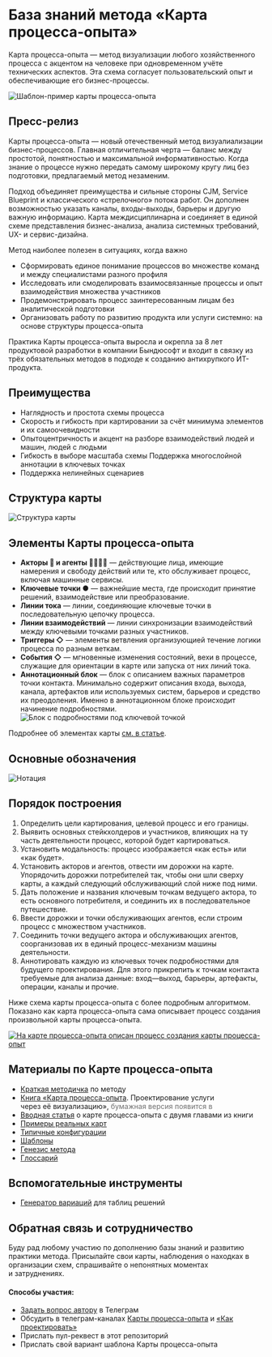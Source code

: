 # База знаний метода «Карта процесса-опыта»

Карта процесса-опыта — метод визуализации любого хозяйственного процесса с акцентом на человеке при одновременном учёте технических аспектов. Эта схема согласует пользовательский опыт и обеспечивающие его бизнес-процессы.

![Шаблон-пример карты процесса-опыта](illustrations/i-08.svg)

## Пресс-релиз

Карты процесса-опыта — новый отечественный метод визуалиализации бизнес-процессов. Главная отличительная черта — баланс между простотой, понятностью и максимальной информативностью. Когда знание о процессе нужно передать самому широкому кругу лиц без подготовки, предлагаемый метод незаменим.

Подход объединяет преимущества и сильные стороны CJM, Service Blueprint и классического «стрелочного» потока работ. Он дополнен возможностью указать каналы, входы-выходы, барьеры и другую важную информацию. Карта междисциплинарна и соединяет в единой схеме представления бизнес-анализа, анализа системных требований, UX- и сервис-дизайна.

Метод наиболее полезен в ситуациях, когда важно

- Сформировать единое понимание процессов во множестве команд и между специалистами разного профиля
- Исследовать или смоделировать взаимосвязанные процессы и опыт взаимодействия множества участников
- Продемонстрировать процесс заинтересованным лицам без аналитической подготовки
- Организовать работу по развитию продукта или услуги системно: на основе структуры процесса-опыта

Практика Карты процесса-опыта выросла и окрепла за 8 лет продуктовой разработки в компании Бындюсофт и входит в связку из трёх обязательных методов в подходе к созданию антихрупкого ИТ-продукта.

## Преимущества

- Наглядность и простота схемы процесса
- Скорость и гибкость при картировании за счёт минимума элементов и их самоочевидности
- Опытоцентричность и акцент на разборе взаимодействий людей и машин, людей с людьми
- Гибкость в выборе масштаба схемы
  Поддержка многослойной аннотации в ключевых точках
- Поддержка нелинейных сценариев

## Структура карты

![Структура карты](illustrations/i-09.svg)

## Элементы Карты процесса-опыта<a id="elements"></a>

- **Акторы 👩 и агенты 👱🏻‍♂️🤖** — действующие лица, имеющие намерения и свободу действий или те, кто обслуживает процесс, включая машинные сервисы.
- **Ключевые точки ●** — важнейшие места, где происходит принятие решений, взаимодействие или преобразование.
- **Линии тока** — линии, соединяющие ключевые точки в последовательную цепочку процесса.
- **Линии взаимодействий** — линии синхронизации взаимодействий между ключевыми точками разных участников.
- **Триггеры ◇** — элементы ветвления организующией течение логики процесса по разным веткам.
- **События ◇** — мгновенные изменения состояний, вехи в процессе, служащие для ориентации в карте или запуска от них линий тока.
- **Аннотационный блок** — блок с описанием важных параметров точки контакта. Минимально содержит описания входа, выхода, канала, артефактов или используемых систем, барьеров и средство их преодоления. Именно в аннотационном блоке происходит начинение подробностями.
  ![Блок с подробностями под ключевой точкой](illustrations/i-10.svg)

Подробнее об элементах карты [см. в статье](https://ashapiro.ru/articles/xpm#elements).

## Основные обозначения <a id="notation"></a>

![Нотация](illustrations/i-56.svg)

## Порядок построения

1. Определить цели картирования, целевой процесс и его границы.
2. Выявить основных стейкхолдеров и участников, влияющих на ту часть деятельности процесс, которой будет картироваться.
3. Установить модальность: процесс изображается «как есть» или «как будет».
4. Установить акторов и агентов, отвести им дорожки на карте. Упорядочить дорожки потребителей так, чтобы они шли сверху карты, а каждый следующий обслуживающий слой ниже под ними.
5. Дать положение и названия ключевым точкам ведущего актора, то есть основного потребителя, и соединить их в последовательное путешествие.
6. Ввести дорожки и точки обслуживающих агентов, если строим процесс с множеством участников.
7. Соединить точки ведущего актора и обслуживающих агентов, соорганизовав их в единый процесс-механизм машины деятельности.
8. Аннотировать каждую из ключевых точек подробностями для будущего проектирования. Для этого прикрепить к точкам контакта требуемые для анализа данные: вход—выход, барьеры, артефакты, операции, каналы и прочие.

Ниже схема карты процесса-опыта с более подробным алгоритмом. Показано как карта процесса-опыта сама описывает процесс создания произвольной карты процесса-опыта.

<a href='illustrations/illustrations/i-55.svg'>![На карте процесса-опыта описан процесс создания карты процесса-опыт](illustrations/i-55.svg)</a>

## Материалы по Карте процесса-опыта<a id="materials"></a>

- [Краткая методичка](https://ashapiro.gitbook.io/xpm) по методу
- [Книга «Карта процесса-опыта](https://ashapiro.ru/xpm-book). Проектирование услуги через её визуализацию», <span style="opacity: 62%">бумажная версия появится в</span>
- [Вводная статья](https://ashapiro.ru/articles/xpm) о карте процесса-опыта с двумя главами из книги
- [Примеры реальных карт](xpm-real-examples.md)
- [Типичные конфигурации](xpm-primers.md)
- [Шаблоны](xpm-templates.md)
- [Генезис метода](history.md)
- [Глоссарий](glossary.md)

## Вспомогательные инструменты
- [Генератор вариаций](tools/combinator.xlsx) для таблиц решений

## Обратная связь и сотрудничество <a id="feedback"></a>

Буду рад любому участию по дополнению базы знаний и развитию практики метода. Присылайте свои карты, наблюдения о находках в организации схем, спрашивайте о непонятных моментах и затруднениях.

#### Способы участия:

- [Задать вопрос автору](https://t.me/ashapiro) в Телеграм
- Обсудить в телеграм-каналах [Карты процесса-опыта](https://t.me/xpmap) и [«Как проектировать»](https://t.me/how2scheme)
- Прислать пул-реквест в этот репозиторий
- Прислать свой вариант шаблона Карты процесса-опыта
